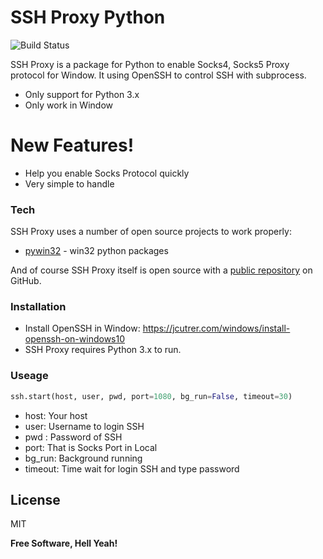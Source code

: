# SSH Proxy Python

![Build Status](https://travis-ci.org/joemccann/dillinger.svg?branch=master)

SSH Proxy is a package for Python to enable Socks4, Socks5 Proxy protocol for Window.
It using OpenSSH to control SSH with subprocess.

  - Only support for Python 3.x
  - Only work in Window

# New Features!

  - Help you enable Socks Protocol quickly
  - Very simple to handle

### Tech

SSH Proxy uses a number of open source projects to work properly:

* [pywin32] - win32 python packages

And of course SSH Proxy itself is open source with a [public repository][sshproxy]
 on GitHub.

### Installation
- Install OpenSSH in Window: https://jcutrer.com/windows/install-openssh-on-windows10
- SSH Proxy requires Python 3.x to run.

### Useage
```python
ssh.start(host, user, pwd, port=1080, bg_run=False, timeout=30)
```

- host: Your host
- user: Username to login SSH
- pwd : Password of SSH
- port: That is Socks Port in Local
- bg_run: Background running
- timeout: Time wait for login SSH and type password 

License
----

MIT


**Free Software, Hell Yeah!**

[//]: # (These are reference links used in the body of this note and get stripped out when the markdown processor does its job. There is no need to format nicely because it shouldn't be seen. Thanks SO - http://stackoverflow.com/questions/4823468/store-comments-in-markdown-syntax)

    
   [sshproxy]: <https://gitlab.com/mrluaf/sshproxy>
   [pywin32]: <https://github.com/mhammond/pywin32>

